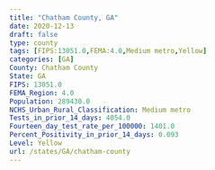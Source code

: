 ```yaml
---
title: "Chatham County, GA"
date: 2020-12-13
draft: false
type: county
tags: [FIPS:13051.0,FEMA:4.0,Medium metro,Yellow]
categories: [GA]
County: Chatham County
State: GA
FIPS: 13051.0
FEMA_Region: 4.0
Population: 289430.0
NCHS_Urban_Rural_Classification: Medium metro
Tests_in_prior_14_days: 4054.0
Fourteen_day_test_rate_per_100000: 1401.0
Percent_Positivity_in_prior_14_days: 0.093
Level: Yellow
url: /states/GA/chatham-county
---
```



